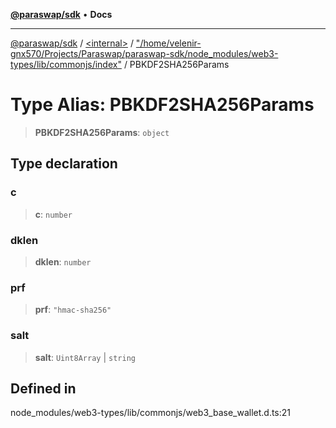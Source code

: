 [**@paraswap/sdk**](../../../../README.md) • **Docs**

***

[@paraswap/sdk](../../../../globals.md) / [\<internal\>](../../../README.md) / ["/home/velenir-gnx570/Projects/Paraswap/paraswap-sdk/node\_modules/web3-types/lib/commonjs/index"](../README.md) / PBKDF2SHA256Params

# Type Alias: PBKDF2SHA256Params

> **PBKDF2SHA256Params**: `object`

## Type declaration

### c

> **c**: `number`

### dklen

> **dklen**: `number`

### prf

> **prf**: `"hmac-sha256"`

### salt

> **salt**: `Uint8Array` \| `string`

## Defined in

node\_modules/web3-types/lib/commonjs/web3\_base\_wallet.d.ts:21
